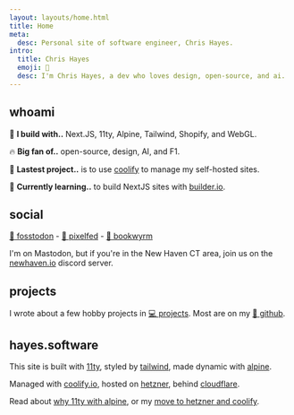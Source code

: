 ```yaml
---
layout: layouts/home.html
title: Home
meta:
  desc: Personal site of software engineer, Chris Hayes.
intro:
  title: Chris Hayes
  emoji: 👋
  desc: I'm Chris Hayes, a dev who loves design, open-source, and ai.
---
```


## <span class="text-primary dark:text-fg inline-block py-1 px-2 bg-primary bg-opacity-10 dark:bg-fg-dark dark:bg-opacity-10 rounded-md font-bold">whoami</span>

🚧 **I build with..** Next.JS, 11ty, Alpine, Tailwind, Shopify, and WebGL.

🔥 **Big fan of..** open-source, design, AI, and F1.

🔭 **Lastest project..** is to use [coolify](https://coolify.io) to manage my self-hosted sites.

🌱 **Currently learning..** to build NextJS sites with [builder.io](https://builder.io).

## <span class="text-primary dark:text-fg inline-block py-1 px-2 bg-primary bg-opacity-10 dark:bg-fg-dark dark:bg-opacity-10 rounded-md font-bold">social</span>

<a rel="me" href="https://fosstodon.org/@chris_hayes">🐘 fosstodon</a> - [📸 pixelfed](https://pixelfed.social/chris-hayes) - [🐉 bookwyrm](https://bookwyrm.social/user/chris-hayes)

I'm on Mastodon, but if you're in the New Haven CT area, join us on the [newhaven.io](https://newhaven.io) discord server.

## <span class="text-primary dark:text-fg inline-block py-1 px-2 bg-primary bg-opacity-10 dark:bg-fg-dark dark:bg-opacity-10 rounded-md font-bold">projects</span>

I wrote about a few hobby projects in [💻 projects](/projects/). Most are on my [🐙 github](https://github.com/christopher-hayes).

## <span class="text-primary dark:text-fg inline-block py-1 px-2 bg-primary bg-opacity-10 dark:bg-fg-dark dark:bg-opacity-10 rounded-md font-bold">hayes.software</span>

This site is built with [11ty](https://www.11ty.dev/), styled by [tailwind](https://tailwindcss.com/), made dynamic with [alpine](https://github.com/alpinejs/alpine/).

Managed with [coolify.io](https://coolify.io/), hosted on [hetzner](https://www.hetzner.com/), behind [cloudflare](https://www.cloudflare.com/).

Read about [why 11ty with alpine](/blog/site-update-2024), or my [move to hetzner and coolify](/blog/hetzner-with-coolify).
